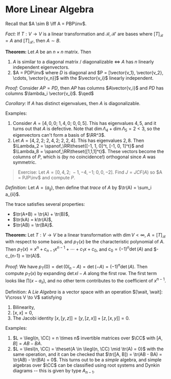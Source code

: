 # More Linear Algebra

Recall that $A \sim B \iff A = PBP\inv$.

*Fact:*
If $T:V \to V$ is a linear transformation and $\mathcal{B}, \mathcal{B}'$ are bases where $[T]_{\mathcal{B}} = A$ and $[T]_{\mathcal{B}'}$, then $A \sim B$.

**Theorem:**
Let $A$ be an $n\times n$ matrix. 
Then

1. $A$ is similar to a diagonal matrix / diagonalizable $\iff$ $A$ has $n$ linearly independent eigenvectors.
2. $A = PDP\inv$ where $D$ is diagonal and $P = [\vector{v_1}, \vector{v_2}, \cdots, \vector{v_n}]$ with the $\vector{v_i}$ linearly independent.

*Proof:*
Consider $AP = PD$, then $AP$ has columns $A\vector{v_i}$ and $PD$ has columns $\lambda_i \vector{v_i}$.
$\qed$

*Corollary:*
If $A$ has distinct eigenvalues, then $A$ is diagonalizable.

Examples:

1. Consider $A = [4,0,0;~1,4,0;~0,0,5]$. 
  This has eigenvalues $4,5$, and it turns out that $A$ is defective.
  Note that $\dim \Lambda_4 + \dim \Lambda_5 = 2 < 3$, so the eigenvectors can't form a basis of $\RR^3$.
2. Let $A = [4, 2, 2;~ 2,4,2;~ 2,2,4]$. 
  This has eigenvalues $2, 8$.
  Then $\Lambda_2 = \spanof_\RR\theset{[-1, 1, 0]^t, [-1, 0, 1]^t}$ and $\Lambda_8 = \spanof_\RR\theset{[1,1,1]^t}$.
  These vectors become the columns of $P$, which is (by no coincidence!) orthogonal since $A$ was symmetric.

> Exercise: Let $A = [0,4,2;~ -1,-4,-1;~ 0,0,-2]$. Find $J = JCF(A)$ so $A = PJP\inv$ and compute $P$.


*Definition:*
Let $A = (a_{ij})$, then define that *trace* of $A$ by $\tr(A) = \sum_i a_{ii}$.

The trace satisfies several properties:

- $\tr(A+B) = \tr(A) + \tr(B)$,
- $\tr(kA) = k\tr(A)$,
- $\tr(AB) = \tr(BA)$.

**Theorem:**
Let $T: V\to V$ be a linear transformation with $\dim V < \infty$, $A = [T]_{\mathcal{B}}$ with respect to some basis, and $p_T(x)$ be the characteristic polynomial of $A$.
Then $p_T(x) = x^n + c_{n-1}x^{n-1} + \cdots + c_1 x + c_0$, and $c_0 = (-1)^n \det(A)$ and $-c_{n-1} = \tr(A)$.

*Proof:*
We have $p_T(0)  = \det(0 I_n - A) = \det(-A) = (-1)^n \det(A)$.
Then compute $p_T(x)$ by expanding $\det{xI - A}$ along the first row.
The first term looks like $\prod (x-a_{ii})$, and no other term contributes to the coefficient of $x^{n-1}$.

Definition:
A *Lie Algebra* is a vector space with an operation $[\wait, \wait]: V\cross V \to V$ satisfying

1. Bilinearity,
2. $[x, x] = 0$,
3. The Jacobi identity $[x, [y, z]] = [y, [z, x]] + [z, [x, y]] = 0$.

Examples:

1. $L = \liegl(n, \CC) = n \times n$ invertible matrices over $\CC$ with $[A, B] = AB - BA$.
2. $L = \liesl(n, \CC) = \theset{A \in \liegl(n, \CC) \mid \tr(A) = 0}$ with the same operation, and it can be checked that $\tr([A, B]) = \tr(AB - BA) = \tr(AB) - \tr(BA) = 0$.
  This turns out to be a *simple* algebra, and simple algebras over $\CC$ can be classified using root systems and Dynkin diagrams -- this is given by type $A_{n-1}$. 
